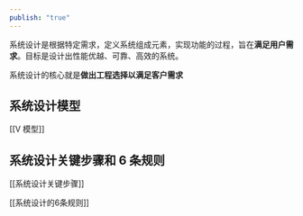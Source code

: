 ```yaml
---
publish: "true"
---
```

系统设计是根据特定需求，定义系统组成元素，实现功能的过程，旨在**满足用户需求**。目标是设计出性能优越、可靠、高效的系统。

系统设计的核心就是**做出工程选择以满足客户需求**

## 系统设计模型

[[V 模型]]

## 系统设计关键步骤和 6 条规则

[[系统设计关键步骤]]

[[系统设计的6条规则]]
